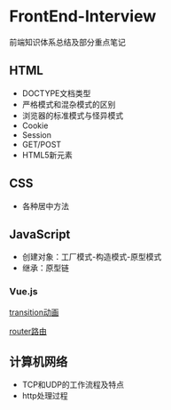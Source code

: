 # FrontEnd-Interview
前端知识体系总结及部分重点笔记

## HTML
+ DOCTYPE文档类型
+ 严格模式和混杂模式的区别
+ 浏览器的标准模式与怪异模式
+ Cookie
+ Session
+ GET/POST
+ HTML5新元素

## CSS
- 各种居中方法

## JavaScript
+ 创建对象：工厂模式-构造模式-原型模式
+ 继承：原型链
### Vue.js
[transition动画](https://github.com/tozlam/VueDemo/tree/master/transition)

[router路由](https://github.com/tozlam/VueDemo/tree/master/router)

## 计算机网络
* TCP和UDP的工作流程及特点
* http处理过程
